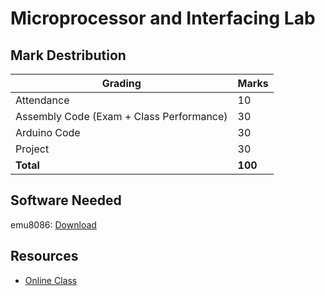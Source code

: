 # Microprocessor and Interfacing Lab

## Mark Destribution

| **Grading**                              | **Marks** |
|------------------------------------------|-----------|
| Attendance                               | 10        |
| Assembly Code (Exam + Class Performance) | 30        |
| Arduino Code                             | 30        |
| Project                                  | 30        |
| **Total**                                | **100**   |

## Software Needed
emu8086: [Download](https://github.com/ahnayef/Code-Practice/blob/main/Codes/Microprocessor/Assets/emu8086.zip)

## Resources
- [Online Class](https://youtu.be/vnGEzz8iMAE)